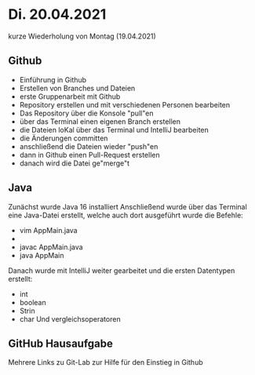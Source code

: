 # Di. 20.04.2021

kurze Wiederholung von Montag (19.04.2021)

## Github
- Einführung in Github
- Erstellen von Branches und Dateien
- erste Gruppenarbeit mit Github
- Repository erstellen und mit verschiedenen Personen bearbeiten
- Das Repository über die Konsole "pull"en
- über das Terminal einen eigenen Branch erstellen
- die Dateien loKal über das Terminal und IntelliJ bearbeiten
- die Änderungen committen
- anschließend die Dateien wieder "push"en 
- dann in Github einen Pull-Request erstellen 
- danach wird die Datei ge"merge"t

## Java
Zunächst wurde Java 16 installiert
Anschließend wurde über das Terminal eine Java-Datei erstellt, welche auch dort ausgeführt wurde
die Befehle:
- vim AppMain.java
- <Inhalt aus den Folien in die Datei kopieren>
- javac AppMain.java
- java AppMain

Danach wurde mit IntelliJ weiter gearbeitet und die ersten Datentypen erstellt:
- int
- boolean
- Strin
- char
Und vergleichsoperatoren

## GitHub Hausaufgabe
Mehrere Links zu Git-Lab zur Hilfe für den Einstieg in Github
